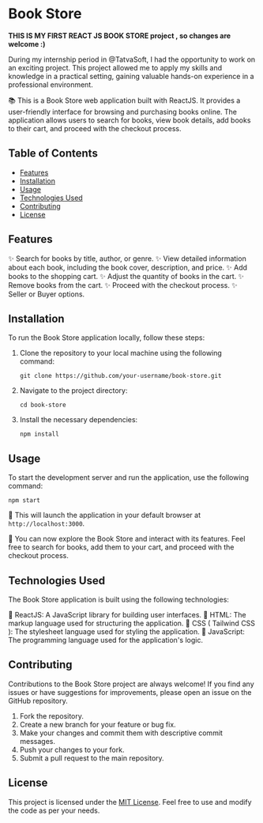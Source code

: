 # Book Store 

**THIS IS MY FIRST REACT JS BOOK STORE project , so changes are welcome :)**

During my internship period in @TatvaSoft, I had the opportunity to work on an exciting project. This project allowed me to apply my skills and knowledge in a practical setting, gaining valuable hands-on experience in a professional environment.

📚 This is a Book Store web application built with ReactJS. It provides a user-friendly interface for browsing and purchasing books online. The application allows users to search for books, view book details, add books to their cart, and proceed with the checkout process.



## Table of Contents

- [Features](#features)
- [Installation](#installation)
- [Usage](#usage)
- [Technologies Used](#technologies-used)
- [Contributing](#contributing)
- [License](#license)

## Features

✨ Search for books by title, author, or genre.
✨ View detailed information about each book, including the book cover, description, and price.
✨ Add books to the shopping cart.
✨ Adjust the quantity of books in the cart.
✨ Remove books from the cart.
✨ Proceed with the checkout process.
✨ Seller or Buyer options.



## Installation

To run the Book Store application locally, follow these steps:

1. Clone the repository to your local machine using the following command:

   ```
   git clone https://github.com/your-username/book-store.git
   ```

2. Navigate to the project directory:

   ```
   cd book-store
   ```

3. Install the necessary dependencies:

   ```
   npm install
   ```

## Usage

To start the development server and run the application, use the following command:

```
npm start
```

🚀 This will launch the application in your default browser at `http://localhost:3000`.

👀 You can now explore the Book Store and interact with its features. Feel free to search for books, add them to your cart, and proceed with the checkout process.

## Technologies Used

The Book Store application is built using the following technologies:

🔧 ReactJS: A JavaScript library for building user interfaces.
🔧 HTML: The markup language used for structuring the application.
🔧 CSS ( Tailwind CSS ): The stylesheet language used for styling the application.
🔧 JavaScript: The programming language used for the application's logic.

## Contributing

Contributions to the Book Store project are always welcome! If you find any issues or have suggestions for improvements, please open an issue on the GitHub repository.

1. Fork the repository.
2. Create a new branch for your feature or bug fix.
3. Make your changes and commit them with descriptive commit messages.
4. Push your changes to your fork.
5. Submit a pull request to the main repository.

## License

This project is licensed under the [MIT License](LICENSE). Feel free to use and modify the code as per your needs.
